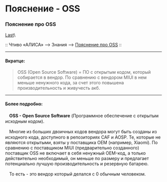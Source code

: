 # Пояснение - OSS

### Пояснение про OSS 

[Last](https://t.me/i1Last)\


:: Чтиво «АЛИСА» --> Знания --> [Пояснение про OSS](broken-reference) ::

***

#### Вкратце: <a href="#vkratce" id="vkratce"></a>

> OSS (Open Source Software) = ПО с открытым кодом, который собирается в вендор. По сравнению с вендором MIUI в нем меньше ненужного кода, за счет этого повышена производительность и живучесть акб.

***

#### Более подробно: <a href="#bolee-podrobno" id="bolee-podrobno"></a>

**ᅠOSS - Open Source Software** (Программное обеспечение с открытым исходным кодом).

ᅠМногие из больших двоичных кодов вендора могут быть созданы из исходного кода, доступного в репозиториях CAF и AOSP. Те, которые не являются открытыми, взяты у поставщика OEM (например, Xiaomi). По сравнению с поставщиком MIUI (предварительно созданного) поставщик OSS не включает в себя ненужный OEM-код, а только действительно необходимый, он меньше по размеру и предлагает потенциально лучшую производительность и резервную батарею.

ᅠТо есть - это вендор который делался с 0 обычным человеком.
